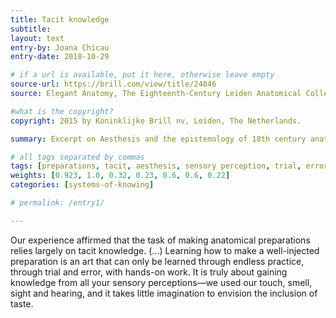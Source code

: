 ```yaml
---
title: Tacit knowledge
subtitle:
layout: text
entry-by: Joana Chicau
entry-date: 2018-10-29

# if a url is available, put it here, otherwise leave empty
source-url: https://brill.com/view/title/24846
source: Elegant Anatomy, The Eighteenth-Century Leiden Anatomical Collections. Marieke M. A. Hendriksen (2015)

#what is the copyright?
copyright: 2015 by Koninklijke Brill nv, Leiden, The Netherlands.

summary: Excerpt on Aesthesis and the epistemology of 18th century anatomical research. From Elegant Anatomy, Marieke M. A. Hendriksen

# all tags separated by commas
tags: [preparations, tacit, aesthesis, sensory perception, trial, error, imagination]
weights: [0.923, 1.0, 0.32, 0.23, 0.6, 0.6, 0.22]
categories: [systems-of-knowing]

# permalink: /entry1/

---
```

Our experience affirmed that the task of making anatomical preparations relies largely on tacit knowledge.
(...)
Learning how to make a well-injected preparation is an art that can only be learned through endless practice, through trial and error, with hands-on work. It is truly about gaining knowledge from all your sensory perceptions—we used our touch, smell, sight and hearing, and it takes little imagination to envision the inclusion of taste.
